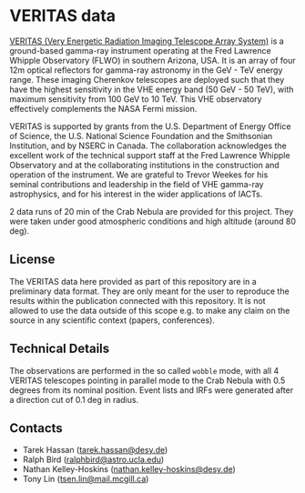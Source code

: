 # VERITAS data

[VERITAS (Very Energetic Radiation Imaging Telescope Array
System)](https://veritas.sao.arizona.edu/) is a ground-based gamma-ray
instrument operating at the Fred Lawrence Whipple Observatory (FLWO) in southern
Arizona, USA. It is an array of four 12m optical reflectors for gamma-ray
astronomy in the GeV - TeV energy range. These imaging Cherenkov telescopes are
deployed such that they have the highest sensitivity in the VHE energy band (50
GeV - 50 TeV), with maximum sensitivity from 100 GeV to 10 TeV. This VHE
observatory effectively complements the NASA Fermi mission.

VERITAS  is supported by grants from the U.S. Department of Energy Office of
Science, the U.S. National Science Foundation and the Smithsonian Institution,
and by NSERC in Canada. The collaboration acknowledges the excellent work of the
technical support staff at the Fred Lawrence Whipple Observatory and at the
collaborating institutions in the construction and operation of the instrument.
We are grateful to Trevor Weekes for his seminal contributions and leadership in
the field of VHE gamma-ray astrophysics, and for his interest in the wider
applications of IACTs.

2 data runs of 20 min of the Crab Nebula are provided for this project. They
were taken under good atmospheric conditions and high altitude (around 80 deg).

## License

The VERITAS data here provided as part of this repository are in a preliminary
data format. They are only meant for the user to reproduce the results within
the publication connected with this repository. It is not allowed to use the
data outside of this scope e.g. to make any claim on the source in any
scientific context (papers, conferences).

## Technical Details

The observations are performed in the so called ``wobble`` mode, with all 4
VERITAS telescopes pointing in parallel mode to the Crab Nebula with 0.5 degrees
from its nominal position. Event lists and IRFs were generated after a direction
cut of 0.1 deg in radius.

## Contacts 

* Tarek Hassan (tarek.hassan@desy.de)
* Ralph Bird (ralphbird@astro.ucla.edu)
* Nathan Kelley-Hoskins (nathan.kelley-hoskins@desy.de)
* Tony Lin (tsen.lin@mail.mcgill.ca)

